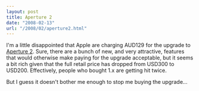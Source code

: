 ```yaml
---
layout: post
title: Aperture 2
date: "2008-02-13"
url: "/2008/02/aperture2.html"
---
```


I'm a little disappointed that Apple are charging AUD129 for the
upgrade to [Aperture 2][1]. Sure, there are a bunch of new, and very
attractive, features that would otherwise make paying for the upgrade
acceptable, but it seems a bit rich given that the full retail price
has dropped from USD300 to USD200. Effectively, people who bought 1.x
are getting hit twice.

But I guess it doesn't bother me enough to stop me buying the
upgrade...

[1]: http://www.apple.com/aperture/
